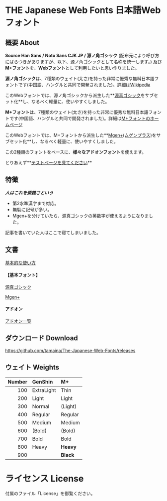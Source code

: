 # THE Japanese Web Fonts 日本語Webフォント

## 概要 About

**Source Han Sans / Noto Sans CJK JP / 源ノ角ゴシック** (配布元により呼び方にばらつきがありますが、以下、源ノ角ゴシックとして名称を統一します。) 及び **M+フォント**を、**Webフォント**として利用したいと思い作りました。

**源ノ角ゴシック**は、7種類のウェイト(太さ)を持った非常に優秀な無料日本語フォントです(中国語、ハングルと共同で開発されました)。詳細は[Wikipedia](https://ja.wikipedia.org/wiki/Source_Han_Sans)

このWebフォントでは、源ノ角ゴシックから派生した**[源真ゴシック](http://jikasei.me/font/genshin/)をサブセット化**し、なるべく軽量に、使いやすくしました。

**M+フォント**は、7種類のウェイト(太さ)を持った非常に優秀な無料日本語フォントです(中国語、ハングルと共同で開発されました)。詳細は[M+フォントのホームページ](http://mplus-fonts.osdn.jp/)

このWebフォントでは、M+フォントから派生した**[Mgen+(ムゲンプラス)](http://jikasei.me/font/mgenplus/)をサブセット化**し、なるべく軽量に、使いやすくしました。

この2種類のフォントをベースに、**様々なアドオンフォント**を使えます。

とりあえず**[テストページを見てください](https://tamaina.github.io/The-Japanese-Web-Fonts/)**

## 特徴

***人はこれを煩雑さという***

- 第2水準漢字まで対応。
- 無駄に記号が多い。
- Mgen+を分けていたら、源真ゴシックの英数字が使えるようになりました。

記事を書いていた人はここで寝てしまいました。

## 文書

[基本的な使い方](HowToSet.md)

#### 【基本フォント】

[源真ゴシック](Gen.md)

[Mgen+](Mplus.md)

#### アドオン

[アドオン一覧](Addons.md)

## ダウンロード Download

https://github.com/tamaina/The-Japanese-Web-Fonts/releases

## ウェイト Weights

|Number|GenShin    |M+       |
|-----:|:----------|:--------|
|100   |ExtraLight |Thin     |
|200   |Light      |Light    |
|300   |Normal     |(Light)  |
|400   |Regular    |Regular  |
|500   |Medium     |Medium   |
|600   |(Bold)     |(Bold)   |
|700   |Bold       |Bold     |
|800   |Heavy      |**Heavy**|
|900   |           |**Black**|

# ライセンス License

付属のファイル「License」を御覧ください。
